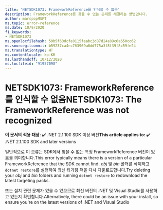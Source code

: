 ```yaml
---
title: 'NETSDK1073: FrameworkReference를 인식할 수 없음'
description: FrameworkReference를 찾을 수 없는 문제를 해결하는 방법입니다.
author: marcpopMSFT
ms.topic: error-reference
ms.date: 10/9/2020
f1_keywords:
- NETSDK1073
ms.openlocfilehash: 59b5f63dcfe0115feabc2d87d24a09c6a650cc62
ms.sourcegitcommit: b59237ca4ec763969a0dd775a3f8f39f8c59fe24
ms.translationtype: HT
ms.contentlocale: ko-KR
ms.lasthandoff: 10/12/2020
ms.locfileid: "91957098"
---
```

# <a name="netsdk1073-the-frameworkreference-was-not-recognized"></a><span data-ttu-id="3e896-103">NETSDK1073: FrameworkReference를 인식할 수 없음</span><span class="sxs-lookup"><span data-stu-id="3e896-103">NETSDK1073: The FrameworkReference was not recognized</span></span>

<span data-ttu-id="3e896-104">**이 문서의 적용 대상:** ✔️ .NET 2.1.100 SDK 이상 버전</span><span class="sxs-lookup"><span data-stu-id="3e896-104">**This article applies to:** ✔️ .NET 2.1.100 SDK and later versions</span></span>

<span data-ttu-id="3e896-105">일반적으로 이 오류는 SDK에서 찾을 수 없는 특정 FrameworkReference 버전이 있음을 의미합니다.</span><span class="sxs-lookup"><span data-stu-id="3e896-105">This error typically means there is a version of a particular FrameworkReference that the SDK cannot find.</span></span> <span data-ttu-id="3e896-106">*obj* 및 *bin* 폴더를 삭제하고 `dotnet restore`를 실행하여 최신 타기팅 팩을 다시 다운로드합니다.</span><span class="sxs-lookup"><span data-stu-id="3e896-106">Try deleting your *obj* and *bin* folders and running `dotnet restore` to redownload the latest targeting packs.</span></span>

<span data-ttu-id="3e896-107">또는 설치 관련 문제가 있을 수 있으므로 최신 버전의 .NET 및 Visual Studio를 사용하고 있는지 확인합니다.</span><span class="sxs-lookup"><span data-stu-id="3e896-107">Alternatively, there could be an issue with your install, so ensure you're on the latest versions of .NET and Visual Studio</span></span>

